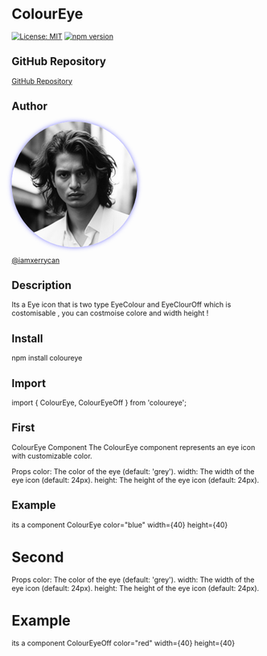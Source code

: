 # ColourEye
[![License: MIT](https://img.shields.io/badge/License-MIT-blue.svg)](https://opensource.org/licenses/MIT)
[![npm version](https://badge.fury.io/js/ColourEye.svg)](https://badge.fury.io/js/ColourEye)

## GitHub Repository

[GitHub Repository](https://github.com/iamxerrycan/NPMpackage/ColourEye)

## Author

<img src="https://github.com/iamxerrycan/NPMpackage/blob/main/sample.jpg" alt="Sample Image" width="250" height="250" style="border-radius: 50%; box-shadow: 0 0 10px rgba(0, 0, 255, 0.5);">

[@iamxerrycan](https://github.com/iamxerrycan)

## Description

Its a Eye icon that is two type EyeColour and EyeClourOff which is costomisable , you can costmoise colore and width height !

## Install

npm install coloureye

## Import 

import { ColourEye, ColourEyeOff } from 'coloureye';

## First 

ColourEye Component
The ColourEye component represents an eye icon with customizable color.

Props
color: The color of the eye (default: 'grey').
width: The width of the eye icon (default: 24px).
height: The height of the eye icon (default: 24px).

## Example 

 its a component ColourEye color="blue" width={40} height={40} 

# Second

Props
color: The color of the eye (default: 'grey').
width: The width of the eye icon (default: 24px).
height: The height of the eye icon (default: 24px).

# Example 

its a component ColourEyeOff color="red" width={40} height={40} 